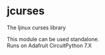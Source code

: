 # jcurses
The ljinux curses library

This module can be used standalone.<br />
Runs on Adafruit CircuitPython 7.X
